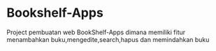 # Bookshelf-Apps
Project pembuatan web BookShelf-Apps dimana memiliki fitur menambahkan buku,mengedite,search,hapus dan memindahkan buku
